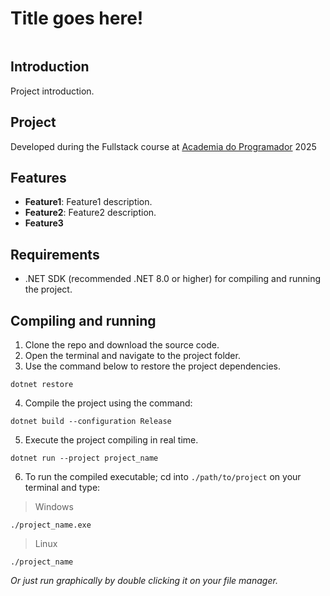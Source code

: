 # Title goes here!

![]()

## Introduction

Project introduction.

## Project

Developed during the Fullstack course at [Academia do Programador](https://www.academiadoprogramador.net) 2025

## Features

- **Feature1**: Feature1 description.
- **Feature2**: Feature2 description. 
- **Feature3**

## Requirements

- .NET SDK (recommended .NET 8.0 or higher) for compiling and running the project.

## Compiling and running

1. Clone the repo and download the source code.
2. Open the terminal and navigate to the project folder.
3. Use the command below to restore the project dependencies.

```
dotnet restore
```

4. Compile the project using the command:

```
dotnet build --configuration Release
```

5. Execute the project compiling in real time.

```
dotnet run --project project_name
```

6. To run the compiled executable; cd into `./path/to/project` on your terminal and type:

> Windows
```
./project_name.exe
```

> Linux
```
./project_name
```

*Or just run graphically by double clicking it on your file manager.*